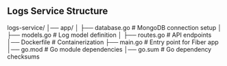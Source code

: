 ## Logs Service Structure

logs-service/
│── app/
│   ├── database.go        # MongoDB connection setup
│   ├── models.go          # Log model definition
│   ├── routes.go          # API endpoints
│── Dockerfile             # Containerization
├── main.go                # Entry point for Fiber app
│── go.mod                 # Go module dependencies
│── go.sum                 # Go dependency checksums
